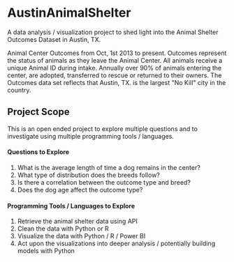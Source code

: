 # AustinAnimalShelter
A data analysis / visualization project to shed light into the Animal Shelter Outcomes Dataset in Austin, TX.

Animal Center Outcomes from Oct, 1st 2013 to present. Outcomes represent the status of animals as they leave the Animal Center. All animals receive a unique Animal ID during intake. Annually over 90% of animals entering the center, are adopted, transferred to rescue or returned to their owners. The Outcomes data set reflects that Austin, TX. is the largest "No Kill" city in the country.

## Project Scope
This is an open ended project to explore multiple questions and to investigate using multiple programming tools / languages.

#### Questions to Explore
1. What is the average length of time a dog remains in the center?
2. What type of distribution does the breeds follow?
3. Is there a correlation between the outcome type and breed?
4. Does the dog age affect the outcome type?

#### Programming Tools / Languages to Explore
1. Retrieve the animal shelter data using API
2. Clean the data with Python or R
3. Visualize the data with Python / R / Power BI
4. Act upon the visualizations into deeper analysis / potentially building models with Python
